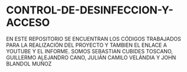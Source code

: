 # CONTROL-DE-DESINFECCION-Y-ACCESO
EN ESTE REPOSITORIO SE ENCUENTRAN LOS CÓDIGOS TRABAJADOS PARA LA REALIZACIÓN DEL PROYECTO Y TAMBIEN EL ENLACE A YOUTUBE Y EL INFORME.  SOMOS SEBASTIAN CUBIDES TOSCANO, GUILLERMO ALEJANDRO CANO, JULIÁN CAMILO VELÁNDIA Y JOHN BLANDOL MUÑOZ
